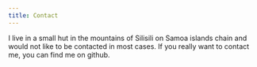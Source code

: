 ```yaml
---
title: Contact
---
```


I live in a small hut in the mountains of Silisili on Samoa islands chain and would not
like to be contacted in most cases.
If you really want to contact me, you can find me on github.
